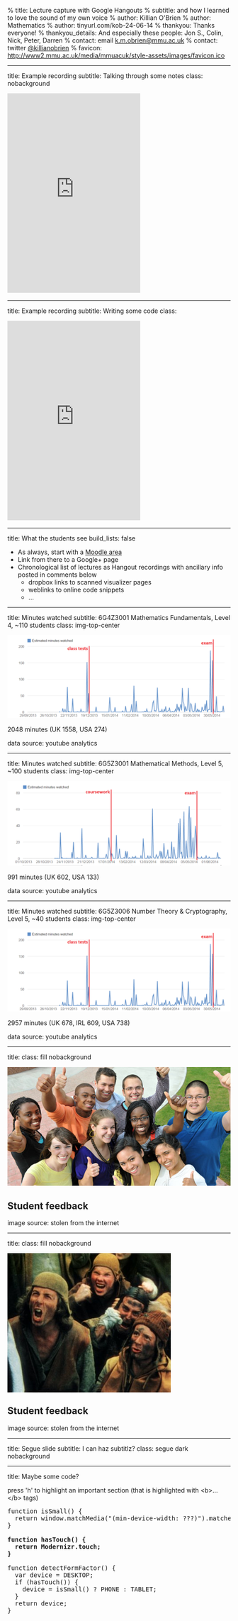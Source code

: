 % title: Lecture capture with Google Hangouts
% subtitle: and how I learned to love the sound of my own voice
% author: Killian O'Brien
% author: Mathematics
% author: tinyurl.com/kob-24-06-14
% thankyou: Thanks everyone!
% thankyou_details: And especially these people: Jon S., Colin, Nick, Peter, Darren
% contact: <span>email</span> <a href="mailto:k.m.obrien@mmu.ac.uk">k.m.obrien@mmu.ac.uk</a>
% contact: <span>twitter</span> <a href="https://twitter.com/killianobrien">@killianobrien</a>
% favicon: http://www2.mmu.ac.uk/media/mmuacuk/style-assets/images/favicon.ico

---
title: Example recording
subtitle: Talking through some notes
class: nobackground

<iframe height=450px src="http://www.youtube.com/embed/qvdYGdOL52A" frameborder="0" allowfullscreen></iframe>

---
title: Example recording
subtitle: Writing some code
class:

<iframe height=450px src="http://www.youtube.com/embed/ewQK_S30KVY" frameborder="0" allowfullscreen></iframe>

---
title: What the students see
build_lists: false

- As always, start with a [Moodle area](http://moodle.mmu.ac.uk/course/view.php?id=34993)
- Link from there to a Google+ page
- Chronological list of lectures as Hangout recordings with ancillary info posted in comments below
    - dropbox links to scanned visualizer pages
    - weblinks to online code snippets
    - ...


---
title: Minutes watched
subtitle: 6G4Z3001 Mathematics Fundamentals, Level 4, ~110 students
class: img-top-center

<img src=figures/maths_fundamentals_minutes_watched.PNG>

2048 minutes (UK 1558, USA 274)

<footer class="source"> data source: youtube analytics </footer>

---
title: Minutes watched
subtitle: 6G5Z3001 Mathematical Methods, Level 5, ~100 students
class: img-top-center

<img src=figures/analytical_methods_minutes_watched.PNG>

991 minutes (UK 602, USA 133)

<footer class="source"> data source: youtube analytics </footer>

---
title: Minutes watched
subtitle: 6G5Z3006 Number Theory & Cryptography, Level 5, ~40 students
class: img-top-center

<img src=figures/maths_fundamentals_minutes_watched.PNG>

2957 minutes (UK 678, IRL 609, USA 738)

<footer class="source"> data source: youtube analytics </footer>

---
title:
class: fill nobackground

<img src=figures/happy_students.jpg />

<aside class="gdbar"><h1>Student feedback</h1></aside>

<footer class="source"> image source: stolen from the internet </footer>

---
title:
class: fill nobackground

<img style="vertical-align: middle" src=figures/monty_mob.jpg />

<aside class="gdbar"><h1>Student feedback</h1></aside>

<footer class="source"> image source: stolen from the internet </footer>

---
title: Segue slide
subtitle: I can haz subtitlz?
class: segue dark nobackground

---
title: Maybe some code?

press 'h' to highlight an important section (that is highlighted
with &lt;b&gt;...&lt;/b&gt; tags)

<pre class="prettyprint" data-lang="javascript">
function isSmall() {
  return window.matchMedia("(min-device-width: ???)").matches;
}

<b>function hasTouch() {
  return Modernizr.touch;
}</b>

function detectFormFactor() {
  var device = DESKTOP;
  if (hasTouch()) {
    device = isSmall() ? PHONE : TABLET;
  }
  return device;
}
</pre>

